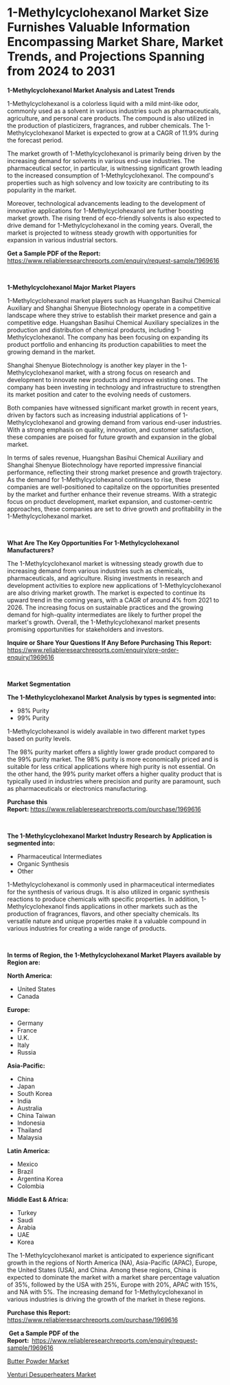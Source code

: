 <p><h1>1-Methylcyclohexanol Market Size Furnishes Valuable Information Encompassing Market Share, Market Trends, and Projections Spanning from 2024 to 2031</h1></p><p><strong>1-Methylcyclohexanol Market Analysis and Latest Trends</strong></p>
<p><p>1-Methylcyclohexanol is a colorless liquid with a mild mint-like odor, commonly used as a solvent in various industries such as pharmaceuticals, agriculture, and personal care products. The compound is also utilized in the production of plasticizers, fragrances, and rubber chemicals. The 1-Methylcyclohexanol Market is expected to grow at a CAGR of 11.9% during the forecast period.</p><p>The market growth of 1-Methylcyclohexanol is primarily being driven by the increasing demand for solvents in various end-use industries. The pharmaceutical sector, in particular, is witnessing significant growth leading to the increased consumption of 1-Methylcyclohexanol. The compound's properties such as high solvency and low toxicity are contributing to its popularity in the market.</p><p>Moreover, technological advancements leading to the development of innovative applications for 1-Methylcyclohexanol are further boosting market growth. The rising trend of eco-friendly solvents is also expected to drive demand for 1-Methylcyclohexanol in the coming years. Overall, the market is projected to witness steady growth with opportunities for expansion in various industrial sectors.</p></p>
<p><strong>Get a Sample PDF of the Report:&nbsp;</strong> <a href="https://www.reliableresearchreports.com/enquiry/request-sample/1969616">https://www.reliableresearchreports.com/enquiry/request-sample/1969616</a></p>
<p>&nbsp;</p>
<p><strong>1-Methylcyclohexanol Major Market Players</strong></p>
<p><p>1-Methylcyclohexanol market players such as Huangshan Basihui Chemical Auxiliary and Shanghai Shenyue Biotechnology operate in a competitive landscape where they strive to establish their market presence and gain a competitive edge. Huangshan Basihui Chemical Auxiliary specializes in the production and distribution of chemical products, including 1-Methylcyclohexanol. The company has been focusing on expanding its product portfolio and enhancing its production capabilities to meet the growing demand in the market.</p><p>Shanghai Shenyue Biotechnology is another key player in the 1-Methylcyclohexanol market, with a strong focus on research and development to innovate new products and improve existing ones. The company has been investing in technology and infrastructure to strengthen its market position and cater to the evolving needs of customers.</p><p>Both companies have witnessed significant market growth in recent years, driven by factors such as increasing industrial applications of 1-Methylcyclohexanol and growing demand from various end-user industries. With a strong emphasis on quality, innovation, and customer satisfaction, these companies are poised for future growth and expansion in the global market.</p><p>In terms of sales revenue, Huangshan Basihui Chemical Auxiliary and Shanghai Shenyue Biotechnology have reported impressive financial performance, reflecting their strong market presence and growth trajectory. As the demand for 1-Methylcyclohexanol continues to rise, these companies are well-positioned to capitalize on the opportunities presented by the market and further enhance their revenue streams. With a strategic focus on product development, market expansion, and customer-centric approaches, these companies are set to drive growth and profitability in the 1-Methylcyclohexanol market.</p></p>
<p>&nbsp;</p>
<p><strong>What Are The Key Opportunities For 1-Methylcyclohexanol Manufacturers?</strong></p>
<p><p>The 1-Methylcyclohexanol market is witnessing steady growth due to increasing demand from various industries such as chemicals, pharmaceuticals, and agriculture. Rising investments in research and development activities to explore new applications of 1-Methylcyclohexanol are also driving market growth. The market is expected to continue its upward trend in the coming years, with a CAGR of around 4% from 2021 to 2026. The increasing focus on sustainable practices and the growing demand for high-quality intermediates are likely to further propel the market's growth. Overall, the 1-Methylcyclohexanol market presents promising opportunities for stakeholders and investors.</p></p>
<p><strong>Inquire or Share Your Questions If Any Before Purchasing This Report:</strong> <a href="https://www.reliableresearchreports.com/enquiry/pre-order-enquiry/1969616">https://www.reliableresearchreports.com/enquiry/pre-order-enquiry/1969616</a></p>
<p>&nbsp;</p>
<p><strong>Market Segmentation</strong></p>
<p><strong>The 1-Methylcyclohexanol Market Analysis by types is segmented into:</strong></p>
<p><ul><li>98% Purity</li><li>99% Purity</li></ul></p>
<p><p>1-Methylcyclohexanol is widely available in two different market types based on purity levels. </p><p>The 98% purity market offers a slightly lower grade product compared to the 99% purity market. The 98% purity is more economically priced and is suitable for less critical applications where high purity is not essential. On the other hand, the 99% purity market offers a higher quality product that is typically used in industries where precision and purity are paramount, such as pharmaceuticals or electronics manufacturing.</p></p>
<p><strong>Purchase this Report:&nbsp;</strong><a href="https://www.reliableresearchreports.com/purchase/1969616">https://www.reliableresearchreports.com/purchase/1969616</a></p>
<p>&nbsp;</p>
<p><strong>The 1-Methylcyclohexanol Market Industry Research by Application is segmented into:</strong></p>
<p><ul><li>Pharmaceutical Intermediates</li><li>Organic Synthesis</li><li>Other</li></ul></p>
<p><p>1-Methylcyclohexanol is commonly used in pharmaceutical intermediates for the synthesis of various drugs. It is also utilized in organic synthesis reactions to produce chemicals with specific properties. In addition, 1-Methylcyclohexanol finds applications in other markets such as the production of fragrances, flavors, and other specialty chemicals. Its versatile nature and unique properties make it a valuable compound in various industries for creating a wide range of products.</p></p>
<p>&nbsp;</p>
<p><strong>In terms of Region, the 1-Methylcyclohexanol Market Players available by Region are:</strong></p>
<p>
    <p> <strong> North America: </strong>
        <ul>
            <li>United States</li>
            <li>Canada</li>
        </ul>
        </p> 
    <p> <strong> Europe: </strong>
        <ul>
            <li>Germany</li>
            <li>France</li>
            <li>U.K.</li>
            <li>Italy</li>
            <li>Russia</li>
        </ul>
        </p> 
    <p> <strong> Asia-Pacific: </strong>
        <ul>
            <li>China</li>
            <li>Japan</li>
            <li>South Korea</li>
            <li>India</li>
            <li>Australia</li>
            <li>China Taiwan</li>
            <li>Indonesia</li>
            <li>Thailand</li>
            <li>Malaysia</li>
        </ul>
        </p> 
    <p> <strong> Latin America: </strong>
        <ul>
            <li>Mexico</li>
            <li>Brazil</li>
            <li>Argentina Korea</li>
            <li>Colombia</li>
        </ul>
        </p> 
    <p> <strong> Middle East & Africa: </strong>
        <ul>
            <li>Turkey</li>
            <li>Saudi</li>
            <li>Arabia</li>
            <li>UAE</li>
            <li>Korea</li>
        </ul>
    </p>
    </p>
<p><p>The 1-Methylcyclohexanol market is anticipated to experience significant growth in the regions of North America (NA), Asia-Pacific (APAC), Europe, the United States (USA), and China. Among these regions, China is expected to dominate the market with a market share percentage valuation of 35%, followed by the USA with 25%, Europe with 20%, APAC with 15%, and NA with 5%. The increasing demand for 1-Methylcyclohexanol in various industries is driving the growth of the market in these regions.</p></p>
<p><strong>Purchase this Report: </strong><a href="https://www.reliableresearchreports.com/purchase/1969616">https://www.reliableresearchreports.com/purchase/1969616</a></p>
<p>&nbsp;<strong>Get a Sample PDF of the Report:&nbsp;&nbsp;</strong><a href="https://www.reliableresearchreports.com/enquiry/request-sample/1969616">https://www.reliableresearchreports.com/enquiry/request-sample/1969616</a></p>
<p><strong></strong></p>
<p><p><a href="https://view.publitas.com/reportprime-1/butter-powder-market-offer-valuable-insights-into-market-size-market-share-market-trends-and-projections-spanning-from-2024-to-2031/">Butter Powder Market</a></p><p><a href="https://carnation-joke-41f.notion.site/Insights-into-Venturi-Desuperheaters-Market-Size-Analysing-Market-Share-Trends-and-Growth-from-20-642c4696368e4f45a56a3cc9aafbe4af">Venturi Desuperheaters Market</a></p></p>